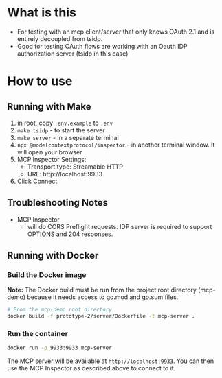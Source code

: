 # What is this

- For testing with an mcp client/server that only knows OAuth 2.1 and is entirely decoupled from tsidp.
- Good for testing OAuth flows are working with an Oauth IDP authorization server (tsidp in this case)

# How to use

## Running with Make

1. in root, copy `.env.example` to `.env`
1. `make tsidp` - to start the server
1. `make server` - in a separate terminal
1. `npx @modelcontextprotocol/inspector` - in another terminal window. It will open your browser
1. MCP Inspector Settings:
   - Transport type: Streamable HTTP
   - URL: http://localhost:9933
1. Click Connect

## Troubleshooting Notes

- MCP Inspector
  - will do CORS Preflight requests. IDP server is required to support OPTIONS and 204 responses.

## Running with Docker

### Build the Docker image

**Note:** The Docker build must be run from the project root directory (mcp-demo) because it needs access to go.mod and go.sum files.

```bash
# From the mcp-demo root directory
docker build -f prototype-2/server/Dockerfile -t mcp-server .
```

### Run the container

```bash
docker run -p 9933:9933 mcp-server
```

The MCP server will be available at `http://localhost:9933`. You can then use the MCP Inspector as described above to connect to it.
